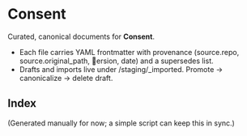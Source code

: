 <!-- status: stub; target: 150+ words -->
<!-- status: stub; target: 150+ words -->
<!-- status: stub; target: 150+ words -->
# Consent

Curated, canonical documents for **Consent**.
- Each file carries YAML frontmatter with provenance (source.repo, source.original_path, ersion, date) and a supersedes list.
- Drafts and imports live under \/staging/_imported\. Promote → canonicalize → delete draft.

## Index
(Generated manually for now; a simple script can keep this in sync.)




